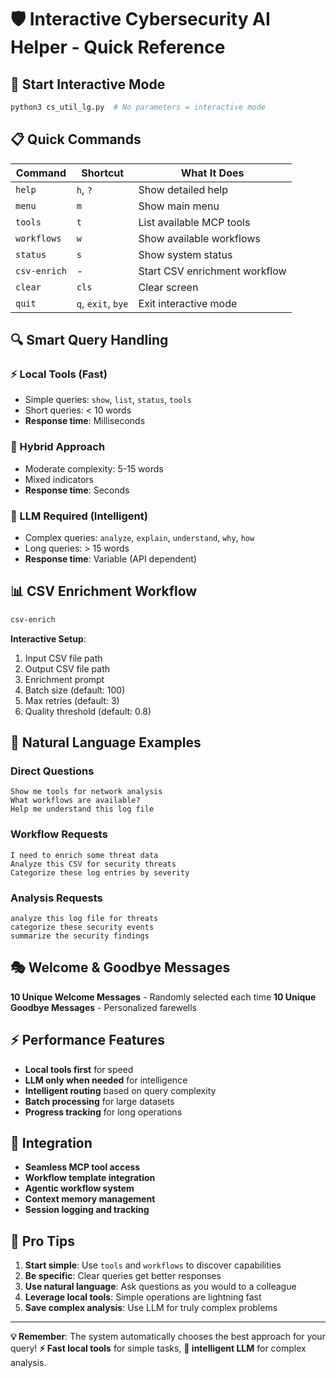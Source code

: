 # 🛡️ Interactive Cybersecurity AI Helper - Quick Reference

## 🚀 **Start Interactive Mode**
```bash
python3 cs_util_lg.py  # No parameters = interactive mode
```

## 📋 **Quick Commands**

| Command | Shortcut | What It Does |
|---------|----------|--------------|
| `help` | `h`, `?` | Show detailed help |
| `menu` | `m` | Show main menu |
| `tools` | `t` | List available MCP tools |
| `workflows` | `w` | Show available workflows |
| `status` | `s` | Show system status |
| `csv-enrich` | - | Start CSV enrichment workflow |
| `clear` | `cls` | Clear screen |
| `quit` | `q`, `exit`, `bye` | Exit interactive mode |

## 🔍 **Smart Query Handling**

### **⚡ Local Tools (Fast)**
- Simple queries: `show`, `list`, `status`, `tools`
- Short queries: < 10 words
- **Response time**: Milliseconds

### **🔄 Hybrid Approach**
- Moderate complexity: 5-15 words
- Mixed indicators
- **Response time**: Seconds

### **🤖 LLM Required (Intelligent)**
- Complex queries: `analyze`, `explain`, `understand`, `why`, `how`
- Long queries: > 15 words
- **Response time**: Variable (API dependent)

## 📊 **CSV Enrichment Workflow**

```bash
csv-enrich
```
**Interactive Setup**:
1. Input CSV file path
2. Output CSV file path  
3. Enrichment prompt
4. Batch size (default: 100)
5. Max retries (default: 3)
6. Quality threshold (default: 0.8)

## 💬 **Natural Language Examples**

### **Direct Questions**
```
Show me tools for network analysis
What workflows are available?
Help me understand this log file
```

### **Workflow Requests**
```
I need to enrich some threat data
Analyze this CSV for security threats
Categorize these log entries by severity
```

### **Analysis Requests**
```
analyze this log file for threats
categorize these security events
summarize the security findings
```

## 🎭 **Welcome & Goodbye Messages**

**10 Unique Welcome Messages** - Randomly selected each time
**10 Unique Goodbye Messages** - Personalized farewells

## ⚡ **Performance Features**

- **Local tools first** for speed
- **LLM only when needed** for intelligence
- **Intelligent routing** based on query complexity
- **Batch processing** for large datasets
- **Progress tracking** for long operations

## 🔧 **Integration**

- **Seamless MCP tool access**
- **Workflow template integration**
- **Agentic workflow system**
- **Context memory management**
- **Session logging and tracking**

## 🚀 **Pro Tips**

1. **Start simple**: Use `tools` and `workflows` to discover capabilities
2. **Be specific**: Clear queries get better responses
3. **Use natural language**: Ask questions as you would to a colleague
4. **Leverage local tools**: Simple operations are lightning fast
5. **Save complex analysis**: Use LLM for truly complex problems

---

**💡 Remember**: The system automatically chooses the best approach for your query!
**⚡ Fast local tools** for simple tasks, **🤖 intelligent LLM** for complex analysis.
